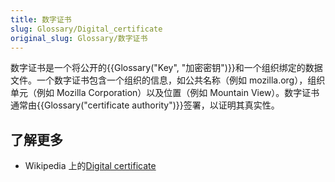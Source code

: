 ```yaml
---
title: 数字证书
slug: Glossary/Digital_certificate
original_slug: Glossary/数字证书
---
```


数字证书是一个将公开的{{Glossary("Key", "加密密钥")}}和一个组织绑定的数据文件。一个数字证书包含一个组织的信息，如公共名称（例如 mozilla.org），组织单元（例如 Mozilla Corporation）以及位置（例如 Mountain View）。数字证书通常由{{Glossary("certificate authority")}}签署，以证明其真实性。

## 了解更多

- Wikipedia 上的[Digital certificate](https://zh.wikipedia.org/wiki/Public_key_certificate)

